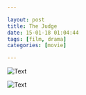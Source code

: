 ```yaml
---

layout: post
title: The Judge
date: 15-01-18 01:04:44
tags: [film, drama]
categories: [movie]

---
```


![Text]({{site.url}}/assets/blog_img/2015-01-18-the-judge/The.Judge.2014.1080p.WEB-DL.DD5.1.H264-RARBG.mkv_20150117_232504.574.png)

<!-- more -->

![Text]({{site.url}}/assets/blog_img/2015-01-18-the-judge/The.Judge.2014.1080p.WEB-DL.DD5.1.H264-RARBG.mkv_20150118_005456.078.png) 